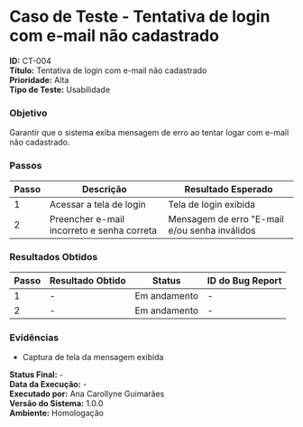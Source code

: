 # Caso de Teste - Tentativa de login com e-mail não cadastrado

**ID:** CT-004  
**Título:** Tentativa de login com e-mail não cadastrado  
**Prioridade:** Alta  
**Tipo de Teste:** Usabilidade  

### Objetivo
Garantir que o sistema exiba mensagem de erro ao tentar logar com e-mail não cadastrado.

### Passos
| Passo | Descrição                                  | Resultado Esperado                              |
|-------|--------------------------------------------|-------------------------------------------------|
| 1     | Acessar a tela de login                    | Tela de login exibida                           |
| 2     | Preencher e-mail incorreto e senha correta | Mensagem de erro "E-mail e/ou senha inválidos   |

### Resultados Obtidos
| Passo | Resultado Obtido                           | Status        | ID do Bug Report |
|-------|--------------------------------------------|---------------|------------------|
| 1     | -                                          | Em andamento  | -                |
| 2     | -                                          | Em andamento  | -                |

### Evidências
- Captura de tela da mensagem exibida

**Status Final:** -  
**Data da Execução:** -  
**Executado por:** Ana Carollyne Guimarães  
**Versão do Sistema:** 1.0.0  
**Ambiente:** Homologação  